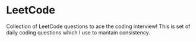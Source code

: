 # LeetCode
Collection of LeetCode questions to ace the coding interview! 
This is set of daily coding questions which I use to mantain consistency.
